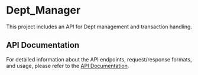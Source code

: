 # Dept_Manager

This project includes an API for Dept management and transaction handling. 

## API Documentation
For detailed information about the API endpoints, request/response formats, and usage, please refer to the [API Documentation](API_DOCUMENT.md).
